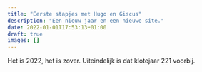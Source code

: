 ```yaml
---
title: "Eerste stapjes met Hugo en Giscus"
description: "Een nieuw jaar en een nieuwe site."
date: 2022-01-01T17:53:13+01:00
draft: true
images: []
---
```

Het is 2022, het is zover. Uiteindelijk is dat klotejaar 221 voorbij.